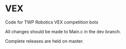 # VEX
Code for TWP Robotics VEX competition bots

All changes should be made to Main.c in the dev branch.

Complete releases are held on master.